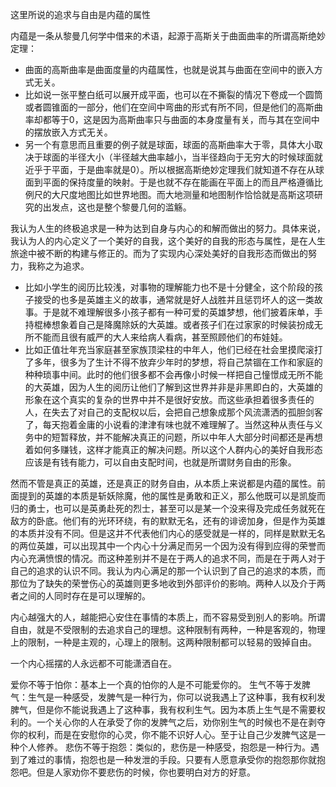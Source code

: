 这里所说的追求与自由是内蕴的属性

内蕴是一条从黎曼几何学中借来的术语，起源于高斯关于曲面曲率的所谓高斯绝妙定理：
- 曲面的高斯曲率是曲面度量的内蕴属性，也就是说其与曲面在空间中的嵌入方式无关。
- 比如说一张平整白纸可以展开成平面，也可以在不撕裂的情况下卷成一个圆筒或者圆锥面的一部分，他们在空间中弯曲的形式有所不同，但是他们的高斯曲率却都等于0，这是因为高斯曲率只与曲面的本身度量有关，而与其在空间中的摆放嵌入方式无关。
- 另一个有意思而且重要的例子就是球面，球面的高斯曲率大于零，具体大小取决于球面的半径大小（半径越大曲率越小，当半径趋向于无穷大的时候球面就近乎于平面，于是曲率就是0）。所以根据高斯绝妙定理我们就知道不存在从球面到平面的保持度量的映射。于是也就不存在能画在平面上的而且严格遵循比例尺的大尺度地图比如世界地图。而大地测量和地图制作恰恰就是高斯这项研究的出发点，这也是整个黎曼几何的滥觞。

我认为人生的终极追求是一种为达到自身与内心的和解而做出的努力。具体来说，我认为人的内心定义了一个美好的自我，这个美好的自我的形态与属性，是在人生旅途中被不断的构建与修正的。而为了实现内心深处美好的自我形态而做出的努力，我称之为追求。
- 比如小学生的阅历比较浅，对事物的理解能力也不是十分健全，这个阶段的孩子接受的也多是英雄主义的故事，通常就是好人战胜并且惩罚坏人的这一类故事。于是就不难理解很多小孩子都有一种可爱的英雄梦想，他们披着床单，手持棍棒想象着自己是降魔除妖的大英雄。或者孩子们在过家家的时候装扮成无所不能而且很有威严的大人来给病人看病，甚至照顾他们的布娃娃。
- 比如正值壮年充当家庭甚至家族顶梁柱的中年人，他们已经在社会里摸爬滚打了多年，很多为了生计不得不放弃少年时的梦想，将自己禁锢在工作和家庭的种种琐事中间。此时的他们很多都不会再像小时候一样把自己憧憬成无所不能的大英雄，因为人生的阅历让他们了解到这世界并非是非黑即白的，大英雄的形象在这个真实的复杂的世界中并不是很好安放。而这些承担着很多责任的人，在失去了对自己的支配权以后，会把自己想象成那个风流潇洒的孤胆剑客了，每天抱着金庸的小说看的津津有味也就不难理解了。当然这种从责任与义务中的短暂释放，并不能解决真正的问题，所以中年人大部分时间都还是再想着如何多赚钱，这样才能真正的解决问题。所以这个人群内心的美好自我形态应该是有钱有能力，可以自由支配时间，也就是所谓财务自由的形象。

然而不管是真正的英雄，还是真正的财务自由，从本质上来说都是内蕴的属性。前面提到的英雄的本质是斩妖除魔，他的属性是勇敢和正义，那么他既可以是凯旋而归的勇士，也可以是英勇赴死的烈士，甚至可以是某一个没来得及完成任务就死在敌方的卧底。他们有的光环环绕，有的默默无名，还有的诽谤加身，但是作为英雄的本质并没有不同。但是这并不代表他们内心的感受就是一样的，同样是默默无名的两位英雄，可以出现其中一个内心十分满足而另一个因为没有得到应得的荣誉而内心充满愤恨的情况。而这种差别并不是在于两人的追求不同，而是在于两人对于自己的追求的认识不同。我认为内心满足的那一个认识到了自己的追求的本质，而那位为了缺失的荣誉伤心的英雄则更多地收到外部评价的影响。两种人以及介于两者之间的人同时存在是可以理解的。

内心越强大的人，越能把心安住在事情的本质上，而不容易受到别人的影响。所谓自由，就是不受限制的去追求自己的理想。这种限制有两种，一种是客观的，物理上的限制，一种是主观的，心理上的限制。这两种限制都可以轻易的毁掉自由。

一个内心摇摆的人永远都不可能潇洒自在。

爱你不等于怕你：基本上一个真的怕你的人是不可能爱你的。
生气不等于发脾气：生气是一种感受，发脾气是一种行为，你可以说我遇上了这种事，我有权利发脾气，但是你不能说我遇上了这种事，我有权利生气。因为本质上生气是不需要权利的。一个关心你的人在承受了你的发脾气之后，劝你别生气的时候也不是在剥夺你的权利，而是在安慰你的心灵，你不能不识好人心。至于让自己少发脾气这是一种个人修养。
悲伤不等于抱怨：类似的，悲伤是一种感受，抱怨是一种行为。遇到了难过的事情，抱怨也是一种发泄的手段。只要有人愿意承受你的抱怨那你就抱怨吧。但是人家劝你不要悲伤的时候，你也要明白对方的好意。

